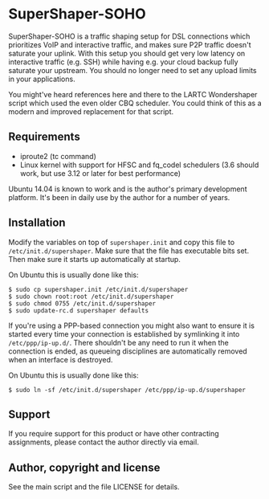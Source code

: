 # SuperShaper-SOHO

SuperShaper-SOHO is a traffic shaping setup for DSL connections which
prioritizes VoIP and interactive traffic, and makes sure P2P traffic doesn't
saturate your uplink.  With this setup you should get very low latency on
interactive traffic (e.g. SSH) while having e.g. your cloud backup fully
saturate your upstream.  You should no longer need to set any upload limits
in your applications.

You might've heard references here and there to the LARTC Wondershaper
script which used the even older CBQ scheduler. You could think of this
as a modern and improved replacement for that script.

## Requirements

 * iproute2 (tc command)
 * Linux kernel with support for HFSC and fq_codel schedulers
   (3.6 should work, but use 3.12 or later for best performance)

Ubuntu 14.04 is known to work and is the author's primary development
platform. It's been in daily use by the author for a number of years.

## Installation

Modify the variables on top of `supershaper.init` and copy this file to
`/etc/init.d/supershaper`.  Make sure that the file has executable bits set.
Then make sure it starts up automatically at startup.

On Ubuntu this is usually done like this:

    $ sudo cp supershaper.init /etc/init.d/supershaper
    $ sudo chown root:root /etc/init.d/supershaper
    $ sudo chmod 0755 /etc/init.d/supershaper
    $ sudo update-rc.d supershaper defaults

If you're using a PPP-based connection you might also want to ensure it is
started every time your connection is established by symlinking it into
`/etc/ppp/ip-up.d/`.  There shouldn't be any need to run it when the
connection is ended, as queueing disciplines are automatically removed when
an interface is destroyed.

On Ubuntu this is usually done like this:

    $ sudo ln -sf /etc/init.d/supershaper /etc/ppp/ip-up.d/supershaper

## Support

If you require support for this product or have other contracting
assignments, please contact the author directly via email.

## Author, copyright and license

See the main script and the file LICENSE for details.
